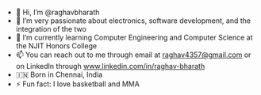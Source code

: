 - 👋 Hi, I’m @raghavbharath
- 👀 I’m very passionate about electronics, software development, and the integration of the two
- 📡 I’m currently learning Computer Engineering and Computer Science at the NJIT Honors College
- 📫 You can reach out to me through email at raghav4357@gmail.com or on LinkedIn through www.linkedin.com/in/raghav-bharath
- 🇮🇳 Born in Chennai, India
- ⚡ Fun fact: I love basketball and MMA 

<!---
raghavbharath/raghavbharath is a ✨ special ✨ repository because its `README.md` (this file) appears on your GitHub profile.
You can click the Preview link to take a look at your changes.
--->
